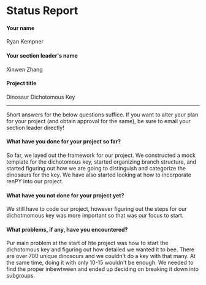 # Status Report

#### Your name

Ryan Kempner

#### Your section leader's name

Xinwen Zhang

#### Project title

Dinosaur Dichotomous Key

***

Short answers for the below questions suffice. If you want to alter your plan for your project (and obtain approval for the same), be sure to email your section leader directly!

#### What have you done for your project so far?

So far, we layed out  the framework for our project. We constructed a mock template for the dichotomous key, started organizing branch structure, and started figuring out how we are going to distinguish and categorize the dinosaurs for the key. We have also started looking at how to incorporate renPY into our project.

#### What have you not done for your project yet?

We still have to code our project, however figuring out the steps for our dichotmomous key was more important so that was our focus to start.

#### What problems, if any, have you encountered?

Pur main problem at the start of hte project was how to start the dichotomous key and figuring out how detailed we wanted it to bee. There are over 700 unique dinosours and we couldn't do a key with that many. At the same time, doing it with only 10-15 wouldn't be enough. We needed to find the proper inbewtween and ended up deciding on breaking it down into subgroups.
